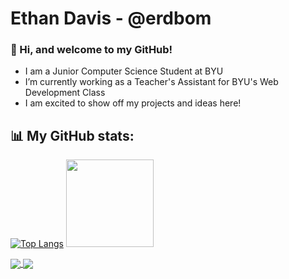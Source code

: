 # Ethan Davis - @erdbom

### 👋 Hi, and welcome to my GitHub!

-  I am a Junior Computer Science Student at BYU
-  I’m currently working as a Teacher's Assistant for BYU's Web Development Class
-  I am excited to show off my projects and ideas here!

## 📊 My GitHub stats:
[![Top Langs](https://github-readme-stats.vercel.app/api/top-langs/?username=erdbom&layout=compact&theme=dark&hide_border=true)](https://github.com/anuraghazra/github-readme-stats)
<img height="140em" src="https://github-readme-stats.vercel.app/api?username=erdbom&show_icons=true&theme=dark&hide_border=true&hide=issues&&count_private=true&include_all_commits=true" />

<a href="https://github.com/anuraghazra/github-readme-stats">
  <img align="center" src="https://github-readme-stats.vercel.app/api/pin/?username=anuraghazra&repo=github-readme-stats" />
</a>
<a href="https://github.com/anuraghazra/convoychat">
  <img align="center" src="https://github-readme-stats.vercel.app/api/pin/?username=anuraghazra&repo=convoychat" />
</a>
